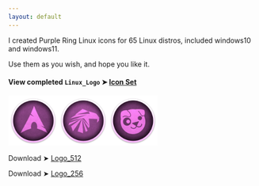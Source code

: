```yaml
---
layout: default
---
```



I created Purple Ring Linux icons for 65 Linux distros, included windows10 and windows11.

Use them as you wish, and hope you like it. 

#### View completed `Linux_Logo` ➤ [Icon Set](https://github.com/chris1111/Purple_Ring_Linux_Logo/blob/main/View-Set-Ring.md)


<img src="Ring_256/Arch.png" alt="Github Project" style="width:20%;"><img src="Ring_256/Garuda.png" alt="Github Project" style="width:20%;"><img src="Ring_256/Puppy.png" alt="Github Project" style="width:20%;">

Download ➤ [Logo_512](https://minhaskamal.github.io/DownGit/#/home?url=https://github.com/chris1111/Purple_Ring_Linux_Logo/tree/main/Ring_512)

Download ➤ [Logo_256](https://minhaskamal.github.io/DownGit/#/home?url=https://github.com/chris1111/Purple_Ring_Linux_Logo/tree/main/Ring_256)


